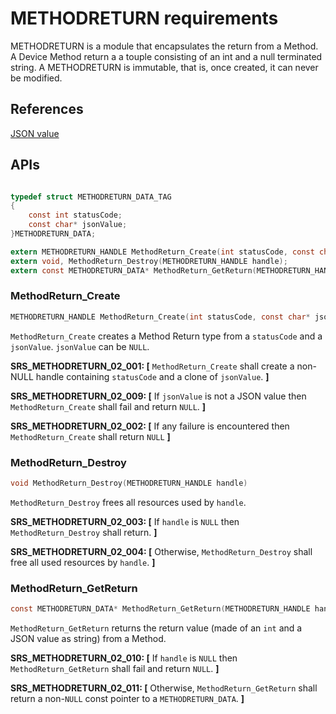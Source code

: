 # METHODRETURN requirements

METHODRETURN is a module that encapsulates the return from a Method. A Device Method return a 
a touple consisting of an int and a null terminated string. A METHODRETURN is immutable, that is,
once created, it can never be modified.

## References
[JSON value](http://www.json.org)

## APIs

```c

typedef struct METHODRETURN_DATA_TAG
{
    const int statusCode;
    const char* jsonValue;
}METHODRETURN_DATA;

extern METHODRETURN_HANDLE MethodReturn_Create(int statusCode, const char* jsonValue);
extern void, MethodReturn_Destroy(METHODRETURN_HANDLE handle);
extern const METHODRETURN_DATA* MethodReturn_GetReturn(METHODRETURN_HANDLE handle);
```


### MethodReturn_Create
```c
METHODRETURN_HANDLE MethodReturn_Create(int statusCode, const char* jsonValue)
```

`MethodReturn_Create` creates a Method Return type from a `statusCode` and a `jsonValue`. `jsonValue` can
be `NULL`.

**SRS_METHODRETURN_02_001: [** `MethodReturn_Create` shall create a non-NULL handle containing `statusCode` and a clone of `jsonValue`. **]**

**SRS_METHODRETURN_02_009: [** If `jsonValue` is not a JSON value then `MethodReturn_Create` shall fail and return `NULL`. **]**

**SRS_METHODRETURN_02_002: [** If any failure is encountered then `MethodReturn_Create` shall return `NULL` **]**

### MethodReturn_Destroy
```c
void MethodReturn_Destroy(METHODRETURN_HANDLE handle)
```

`MethodReturn_Destroy` frees all resources used by `handle`.

**SRS_METHODRETURN_02_003: [** If `handle` is `NULL` then `MethodReturn_Destroy` shall return. **]**

**SRS_METHODRETURN_02_004: [** Otherwise,  `MethodReturn_Destroy` shall free all used resources by `handle`. **]**
 
 ### MethodReturn_GetReturn
 ```c
 const METHODRETURN_DATA* MethodReturn_GetReturn(METHODRETURN_HANDLE handle)
 ```

 `MethodReturn_GetReturn` returns the return value (made of an `int` and a JSON value as string) from a Method.

 **SRS_METHODRETURN_02_010: [** If `handle` is `NULL` then `MethodReturn_GetReturn` shall fail and return `NULL`. **]**
 
 **SRS_METHODRETURN_02_011: [** Otherwise, `MethodReturn_GetReturn` shall return a non-`NULL` const pointer to a `METHODRETURN_DATA`. **]** 
